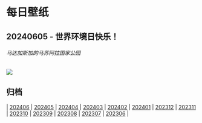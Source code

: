 # 每日壁纸

## 20240605 - 世界环境日快乐！

###### 马达加斯加的马苏阿拉国家公园

![](https://www.bing.com/th?id=OHR.MadagascarRiver_ZH-CN3842472014_UHD.jpg)

## 归档

| [202406](/202406/README.md)
| [202405](/202405/README.md)
| [202404](/202404/README.md)
| [202403](/202403/README.md)
| [202402](/202402/README.md)
| [202401](/202401/README.md)
| [202312](/202312/README.md)
| [202311](/202311/README.md)
| [202310](/202310/README.md)
| [202309](/202309/README.md)
| [202308](/202308/README.md)
| [202307](/202307/README.md)
| [202306](/202306/README.md)
|